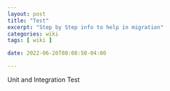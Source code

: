 ```yaml
---
layout: post
title: "Test"
excerpt: "Step by Step info to help in migration"
categories: wiki
tags: [ wiki ]

date: 2022-06-26T08:08:50-04:00

---
```



Unit and Integration Test